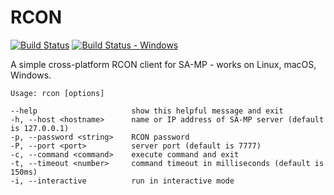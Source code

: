 RCON
====

[![Build Status][build_status]][build]
[![Build Status - Windows][build_status_win]][build_win]

A simple cross-platform RCON client for SA-MP - works on Linux, macOS, Windows.

```
Usage: rcon [options]

--help                     show this helpful message and exit
-h, --host <hostname>      name or IP address of SA-MP server (default is 127.0.0.1)
-p, --password <string>    RCON password
-P, --port <port>          server port (default is 7777)
-c, --command <command>    execute command and exit
-t, --timeout <number>     command timeout in milliseconds (default is 150ms)
-i, --interactive          run in interactive mode
```

[build]: https://travis-ci.org/Zeex/samp-rcon
[build_status]: https://travis-ci.org/Zeex/samp-rcon.svg?branch=master
[build_win]: https://ci.appveyor.com/project/Zeex/samp-rcon/branch/master
[build_status_win]: https://ci.appveyor.com/api/projects/status/q787ukgn4jcn2ct1/branch/master?svg=true
